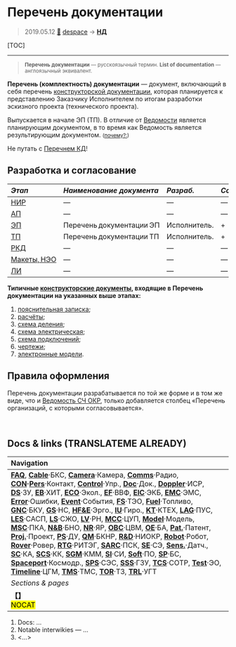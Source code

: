 # Перечень документации
> 2019.05.12 [🚀](../index/index.md) [despace](index.md) → **[НД](doc.md#НД)**

[TOC]

---

> <small>**Перечень документации** — русскоязычный термин. **List of documentation** — англоязычный эквивалент.</small>

**Перечень (комплектность) документации** — документ, включающий в себя перечень [конструкторской документации](doc.md), которая планируется к представлению Заказчику Исполнителем по итогам разработки эскизного проекта (технического проекта).

Выпускается в начале ЭП (ТП). В отличие от [Ведомости](ведомость.md) является планирующим документом, в то время как Ведомость является результирующим документом. <small>([почему?:](dont_panic.md))</small>

Не путать с [Перечнем КД](list_ddoc.md)!



## Разработка и согласование
|*Этап*|*Наименование документа*|*Разраб.*|*Согласует*|*Утверждает*|
|:--|:--|:--|:--|:--|
|[НИР](rnd_0.md)|—|—|—|—|
|[АП](rnd_ap.md)|—|—|—|—|
|[ЭП](rnd_ep.md)|Перечень документации ЭП|Исполнитель.|+|+|
|[ТП](rnd_tp.md)|Перечень документации ТП|Исполнитель.|+|+|
|[РКД](ркд.md)|—|—|—|—|
|[Макеты, НЭО](test.md)|—|—|—|—|
|[ЛИ](rnd_e.md)|—|—|—|—|

**Типичные [конструкторские документы](doc.md), входящие в Перечень документации на указанных выше этапах:**

   1. [пояснительная записка](report.md);
   1. [расчёты](calc.md);
   1. [схема деления](draft_model.md);
   1. [схема электрическая](draft_model.md);
   1. [схема подключений](draft_model.md);
   1. [чертежи](draft_model.md);
   1. [электронные модели](draft_model.md).



## Правила оформления
Перечень документации разрабатывается по той же форме и в том же виде, что и [Ведомость СЧ ОКР](lordsac.md), только добавляется столбец «Перечень организаций, с которыми согласовывается».



<p style="page-break-after:always"> </p>

## Docs & links (TRANSLATEME ALREADY)
|Navigation|
|:--|
|**[FAQ](faq.md)**, **[Cable](cable.md)**·БКС, **[Camera](cam.md)**·Камера, **[Comms](comms.md)**·Радио, **[CON](contact.md)·[Pers](person.md)**·Контакт, **[Control](control.md)**·Упр., **[Doc](doc.md)**·Док., **[Doppler](doppler.md)**·ИСР, **[DS](ds.md)**·ЗУ, **[EB](eb.md)**·ХИТ, **[ECO](ecology.md)**·Экол., **[EF](ef.md)**·ВВФ, **[ElC](elc.md)**·ЭКБ, **[EMC](emc.md)**·ЭМС, **[Error](error.md)**·Ошибки, **[Event](event.md)**·События, **[FS](fs.md)**·ТЭО, **[Fuel](fuel.md)**·Топливо, **[GNC](gnc.md)**·БКУ, **[GS](scs.md)**·НС, **[HF&E](hfe.md)**·Эрго., **[IU](iu.md)**·Гиро., **[KT](kt.md)**·КТЕХ, **[LAG](lag.md)**·ПУC, **[LES](les.md)**·САСП, **[LS](ls.md)**·СЖО, **[LV](lv.md)**·РН, **[MCC](mcc.md)**·ЦУП, **[Model](model.md)**·Модель, **[MSC](sc.md)**·ПКА, **[N&B](nnb.md)**·БНО, **[NR](nr.md)**·ЯР, **[OBC](obc.md)**·ЦВМ, **[OE](oe.md)**·БА, **[Pat.](патент.md)**·Патент, **[Proj.](project.md)**·Проект, **[PS](ps.md)**·ДУ, **[QM](qm.md)**·БКНР, **[R&D](rnd.md)**·НИОКР, **[Robot](robotics.md)**·Робот, **[Rover](rover.md)**·Ровер, **[RTG](rtg.md)**·РИТЭГ, **[SARC](sarc.md)**·ПСК, **[SE](se.md)**·СЭ, **[Sens.](sensor.md)**·Датч., **[SC](sc.md)**·КА, **[SCS](scs.md)**·КК, **[SGM](sgm.md)**·КММ, **[SI](si.md)**·СИ, **[Soft](soft.md)**·ПО, **[SP](sp.md)**·БС, **[Spaceport](spaceport.md)**·Космодр., **[SPS](sps.md)**·СЭС, **[SSS](sss.md)**·ГЗУ, **[TCS](tcs.md)**·СОТР, **[Test](test.md)**·ЭО, **[Timeline](timeline.md)**·ЦГМ, **[TMS](tms.md)**·ТМС, **[TOR](tor.md)**·ТЗ, **[TRL](trl.md)**·УГТ|
|*Sections & pages*|
|**【[](.md)】**<br> <mark>NOCAT</mark>|

   1. Docs: …
   1. Notable interwikies — …
   1. <…>
